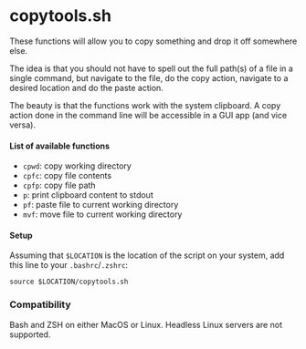 # copytools.sh

These functions will allow you to copy something and drop it off somewhere else.

The idea is that you should not have to spell out the full path(s) of a file in a single command, but navigate to the file, do the copy action, navigate to a desired location and do the paste action.

The beauty is that the functions work with the system clipboard. A copy action done in the command line will be accessible in a GUI app (and vice versa).

#### List of available functions

- `cpwd`: copy working directory
- `cpfc`: copy file contents
- `cpfp`: copy file path
- `p`: print clipboard content to stdout
- `pf`: paste file to current working directory
- `mvf`: move file to current working directory

#### Setup

Assuming that `$LOCATION` is the location of the script on your system, add this line to your `.bashrc`/`.zshrc`:

```
source $LOCATION/copytools.sh
```

### Compatibility

Bash and ZSH on either MacOS or Linux.
Headless Linux servers are not supported.
